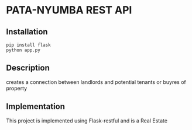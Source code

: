 # PATA-NYUMBA REST API

## Installation
```
pip install flask
python app.py
```

## Description

creates a connection between landlords and potential tenants or buyres of property


## Implementation
This project is implemented using Flask-restful and is a Real Estate

